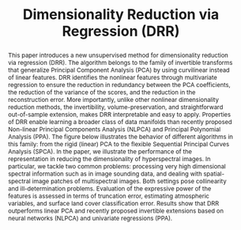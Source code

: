 ---
title: "Dimensionality Reduction via Regression (DRR)"
abstract: "This paper introduces a new unsupervised method for dimensionality reduction via regression (DRR). The algorithm belongs to the family of invertible transforms that generalize Principal Component Analysis (PCA) by using curvilinear instead of linear features. DRR identifies the nonlinear features through multivariate regression to ensure the reduction in redundancy between the PCA coefficients, the reduction of the variance of the scores, and the reduction in the reconstruction error. More importantly, unlike other nonlinear dimensionality reduction methods, the invertibility, volume-preservation, and straightforward out-of-sample extension, makes DRR interpretable and easy to apply. Properties of DRR enable learning a broader class of data manifolds than recently proposed Non-linear Principal Components Analysis (NLPCA) and Principal Polynomial Analysis (PPA). The figure below illustrates the behavior of different algorithms in this family: from the rigid (linear) PCA to the flexible Sequential Principal Curves Analysis (SPCA). In the paper, we illustrate the performance of the representation in reducing the dimensionality of hyperspectral images. In particular, we tackle two common problems: processing very high dimensional spectral information such as in image sounding data, and dealing with spatial-spectral image patches of multispectral images. Both settings pose collinearity and ill-determination problems. Evaluation of the expressive power of the features is assessed in terms of truncation error, estimating atmospheric variables, and surface land cover classification error. Results show that DRR outperforms linear PCA and recently proposed invertible extensions based on neural networks (NLPCA) and univariate regressions (PPA)."
imagenes:
  - ruta: "/images/adicionales/drr_image1.webp"
    # titulo: "Image 1"
    descripcion: "The behavior of DRR and other dimensionality reduction algorithms."
  - ruta: "/images/adicionales/drr_image2.webp"
    # titulo: "Image 2"
    descripcion: "Performance comparison of DRR with NLPCA, PPA, and SPCA."
referencias:
  - nombre: "Dimensionality Reduction via Regression in Hyperspectral Imagery"
    autores: "V. Laparra, J. Malo, G. Camps-Valls"
    publicacion: "IEEE J. Selected Topics in Signal Processing, Sept. 2015"
    url: "https://huggingface.co/datasets/isp-uv-es/Web_site_legacy/resolve/main/code/soft_feature/drr_jstsp2014_final.pdf"
  - nombre: "Principal Polynomial Analysis (PPA)"
    autores: "V. Laparra, S. Jiménez, D. Tuia, G. Camps-Valls, J. Malo"
    publicacion: "Int. J. Neural Syst., Nov. 2014"
    url: "https://huggingface.co/datasets/isp-uv-es/Web_site_legacy/resolve/main/code/soft_feature/IJNS_Laparra14_accepted_v5.pdf"
  - nombre: "Visual Aftereffects and Sensory Nonlinearities from a single Statistical Framework (SPCA)"
    autores: "V. Laparra, J. Malo"
    publicacion: "Frontiers in Human Neuroscience, 2015"
    url: "https://huggingface.co/datasets/isp-uv-es/Web_site_legacy/resolve/main/code/soft_feature/frontiers_laparra_malo_Accepted_15.pdf"
  - nombre: "Nonlinearities and Adaptation of Color Vision from Sequential Principal Curves Analysis"
    autores: "V. Laparra, S. Jiménez, G. Camps-Valls, J. Malo"
    publicacion: "Neural Computation 24(10): 2751-2788, Oct. 2012"
    url: "https://huggingface.co/datasets/isp-uv-es/Web_site_legacy/resolve/main/code/soft_feature/Neco_accepted_2012.pdf"
  - nombre: "V1 Nonlinearities emerge from local-to-global Nonlinear ICA"
    autores: "J. Malo, J. Gutiérrez"
    publicacion: "Network: Comput. in Neural Syst. 17(1): 85-102, 2006"
    url: "https://huggingface.co/datasets/isp-uv-es/Web_site_legacy/resolve/main/code/soft_feature/V1_from_non_linear_ICA.pdf"
  - nombre: "Non-Linear Principal Components Analysis"
    autores: "Scholz, M. Fraunholz, and J. Selbig"
    publicacion: "Springer, 2007, ch. 2, pp. 44–67"
    url: "http://www.nlpca.org/"
enlaces:
  - nombre: "DRR Toolbox"
    url: "https://huggingface.co/datasets/isp-uv-es/Web_site_legacy/resolve/main/code/soft_feature/DRR_toolbox_v1.zip"
  - nombre: "DRR Paper"
    url: "https://huggingface.co/datasets/isp-uv-es/Web_site_legacy/resolve/main/code/soft_feature/drr_jstsp2014_final.pdf"
---